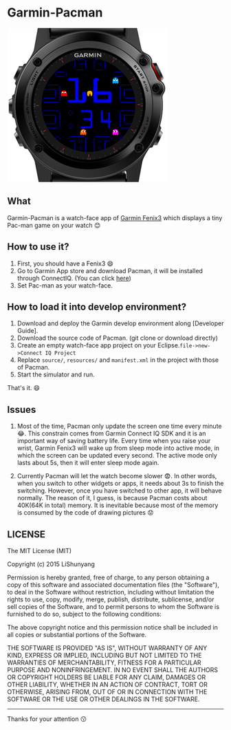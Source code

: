 Garmin-Pacman
=============

![snapshoot](https://github.com/southerncross/Garmin-Pacman/blob/master/snapshoot.png)


## What
Garmin-Pacman is a watch-face app of [Garmin Fenix3](fenix3.garmin.com) which displays a tiny Pac-man game on your watch :blush:


## How to use it?
1. First, you should have a Fenix3 :smile:
2. Go to Garmin App store and download Pacman, it will be installed through ConnectIQ. (You can click [here](https://apps.garmin.com/en-US/apps/be58b7a5-5896-4f71-bd39-38a38baf3561))
3. Set Pac-man as your watch-face.

## How to load it into develop environment?

1. Download and deploy the Garmin develop environment along [Developer Guide].
2. Download the source code of Pacman. (git clone or download directly)
3. Create an empty watch-face app project on your Eclipse.`file->new->Connect IQ Project`
4. Replace `source/`, `resources/` and `manifest.xml` in the project with those of Pacman.
5. Start the simulator and run.

That's it. :smile:


## Issues

1. Most of the time, Pacman only update the screen one time every minute :joy:. This constrain comes from Garmin Connect IQ SDK and it is an important way of saving battery life.
Every time when you raise your wrist, Garmin Fenix3 will wake up from sleep mode into active mode, in which the screen can be updated every second. The active mode only lasts about 5s, then it will enter sleep mode again.

2. Currently Pacman will let the watch become slower :fearful:. In other words, when you switch to other widgets or apps, it needs about 3s to finish the switching. However, once you have switched to other app, it will behave normally.
The reason of it, I guess, is because Pacman costs about 40K(64K in total) memory. It is inevitable because most of the memory is consumed by the code of drawing pictures :worried:


## LICENSE
The MIT License (MIT)

Copyright (c) 2015 LiShunyang

Permission is hereby granted, free of charge, to any person obtaining a copy
of this software and associated documentation files (the "Software"), to deal
in the Software without restriction, including without limitation the rights
to use, copy, modify, merge, publish, distribute, sublicense, and/or sell
copies of the Software, and to permit persons to whom the Software is
furnished to do so, subject to the following conditions:

The above copyright notice and this permission notice shall be included in all
copies or substantial portions of the Software.

THE SOFTWARE IS PROVIDED "AS IS", WITHOUT WARRANTY OF ANY KIND, EXPRESS OR
IMPLIED, INCLUDING BUT NOT LIMITED TO THE WARRANTIES OF MERCHANTABILITY,
FITNESS FOR A PARTICULAR PURPOSE AND NONINFRINGEMENT. IN NO EVENT SHALL THE
AUTHORS OR COPYRIGHT HOLDERS BE LIABLE FOR ANY CLAIM, DAMAGES OR OTHER
LIABILITY, WHETHER IN AN ACTION OF CONTRACT, TORT OR OTHERWISE, ARISING FROM,
OUT OF OR IN CONNECTION WITH THE SOFTWARE OR THE USE OR OTHER DEALINGS IN THE
SOFTWARE.


----
Thanks for your attention :kissing:
